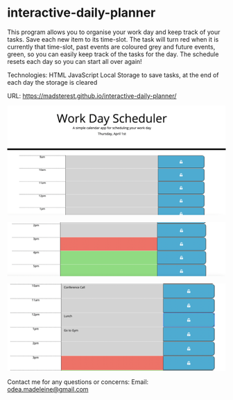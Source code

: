 # interactive-daily-planner

This program allows you to organise your work day and keep track of your tasks. Save each new item to its time-slot. The task will turn red when it is currently that time-slot, past events are coloured grey and future events, green, so you can easily keep track of the tasks for the day. The schedule resets each day so you can start all over again!

Technologies:
HTML
JavaScript 
Local Storage to save tasks, at the end of each day the storage is cleared

URL:
https://madsterest.github.io/interactive-daily-planner/

![Daily Planner](./assets/daily-planner-screenshot-updated.png)





![Coloured Tasks](./assets/coloured-tasks.png)






![Local Storage](./assets/local-storage.png)

Contact me for any questions or concerns:
Email: odea.madeleine@gmail.com




